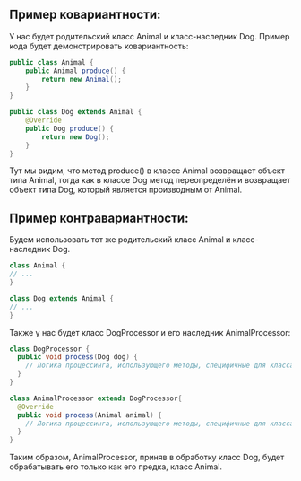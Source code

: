 ## Пример ковариантности:

У нас будет родительский класс Animal и класс-наследник Dog. Пример кода будет демонстрировать ковариантность:

``` Java
public class Animal {
    public Animal produce() {
        return new Animal();
    }
}

public class Dog extends Animal {
    @Override
    public Dog produce() {
        return new Dog();
    }
}
```
Тут мы видим, что метод produce() в классе Animal возвращает объект типа Animal, тогда как в классе Dog метод переопределён и возвращает объект типа Dog, который является производным от Animal.

## Пример контравариантности:
Будем использовать тот же родительский класс Animal и класс-наследник Dog.
``` Java
class Animal {
// ...
}

class Dog extends Animal {
// ...
}
```

Также у нас будет класс DogProcessor и его наследник AnimalProcessor:
``` Java
class DogProcessor {
  public void process(Dog dog) {
    // Логика процессинга, использующего методы, специфичные для класса Dog
  }
}

class AnimalProcessor extends DogProcessor{
  @Override
  public void process(Animal animal) {
    // Логика процессинга, использующего методы, специфичные для класса Animal
  }
}
```

Таким образом, AnimalProcessor, приняв в обработку класс Dog, будет обрабатывать его только как его предка, класс Animal.
